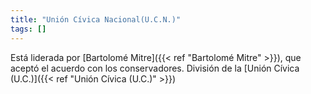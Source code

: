 ```yaml
---
title: "Unión Cívica Nacional(U.C.N.)"
tags: []
---
```

Está liderada por [Bartolomé Mitre]({{< ref "Bartolomé Mitre" >}}), que aceptó el acuerdo con los conservadores.
División de la [Unión Cívica (U.C.)]({{< ref "Unión Cívica (U.C.)" >}})